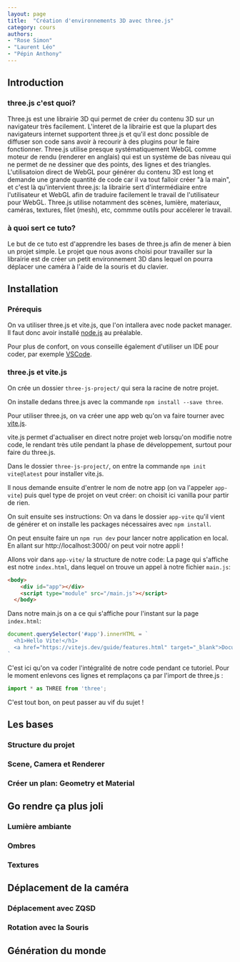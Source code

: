 ```yaml
---
layout: page
title:  "Création d'environnements 3D avec three.js"
category: cours
authors:
- "Rose Simon"
- "Laurent Léo"
- "Pépin Anthony"
---
```



## Introduction

### three.js c'est quoi?

Three.js est une librairie 3D qui permet de créer du contenu 3D sur un navigateur très facilement. L'interet de la librairie est que la plupart des navigateurs internet supportent three.js et qu'il est donc possible de diffuser son code sans avoir à recourir à des plugins pour le faire fonctionner.
Three.js utilise presque systématiquement WebGL comme moteur de rendu (renderer en anglais) qui est un système de bas niveau qui ne permet de ne dessiner que des points, des lignes et des triangles. L'utilisatoion direct de WebGL pour générer du contenu 3D est long et demande une grande quantité de code car il va tout falloir créer "à la main", et c'est là qu'intervient three.js: la librairie sert d'intermédiaire entre l'utilisateur et WebGL afin de traduire facilement le travail de l'utilisateur pour WebGL. Three.js utilise notamment des scènes, lumière, materiaux, caméras, textures, filet (mesh), etc, commme outils pour accélerer le travail.

### à quoi sert ce tuto?

Le but de ce tuto est d'apprendre les bases de three.js afin de mener à bien un projet simple. Le projet que nous avons choisi pour travailler sur la librairie est de créer un petit environnement 3D dans lequel on pourra déplacer une caméra à l'aide de la souris et du clavier.

## Installation

### Prérequis

On va utiliser three.js et vite.js, que l'on intallera avec node packet manager.
Il faut donc avoir installé [node.js](https://nodejs.org/en/download/) 
au préalable.

Pour plus de confort, on vous conseille également d'utiliser un IDE pour 
coder, par exemple [VSCode](https://code.visualstudio.com/download).

### three.js et vite.js

On crée un dossier `three-js-project/` qui sera la racine de notre projet.

On installe dedans three.js avec la commande `npm install --save three`.

Pour utiliser three.js, on va créer une app web qu'on va faire tourner 
avec [vite.js](https://vitejs.dev/).

vite.js permet d'actualiser en direct notre projet web lorsqu'on modifie notre 
code, le rendant très utile pendant la phase de développement, surtout pour faire 
du three.js.

Dans le dossier `three-js-project/`, on entre la commande `npm init vite@latest` 
pour installer vite.js.

Il nous demande ensuite d'entrer le nom de notre app (on va l'appeler `app-vite`) 
puis quel type de projet on veut créer: on choisit ici vanilla pour partir 
de rien.

On suit ensuite ses instructions: On va dans le dossier `app-vite` qu'il vient 
de générer et on installe les packages nécessaires avec `npm install`.

On peut ensuite faire un `npm run dev` pour lancer notre application en local. 
En allant sur http://localhost:3000/ on peut voir notre appli !

Allons voir dans `app-vite/` la structure de notre code: La page qui s'affiche est 
notre `index.html`, dans lequel on trouve un appel à notre fichier `main.js`: 
```html
<body>
    <div id="app"></div>
    <script type="module" src="/main.js"></script>
  </body>
```
Dans notre main.js on a ce qui s'affiche pour l'instant sur la page `index.html`: 
```javascript
document.querySelector('#app').innerHTML = `
  <h1>Hello Vite!</h1>
  <a href="https://vitejs.dev/guide/features.html" target="_blank">Documentation</a>
`
```

C'est ici qu'on va coder l'intégralité de notre code pendant ce tutoriel. 
Pour le moment enlevons ces lignes et remplaçons ça par l'import de three.js :
```javascript
import * as THREE from 'three';
```

C'est tout bon, on peut passer au vif du sujet !


## Les bases

### Structure du projet

### Scene, Camera et Renderer

### Créer un plan: Geometry et Material

## Go rendre ça plus joli

### Lumière ambiante

### Ombres

### Textures

## Déplacement de la caméra

### Déplacement avec ZQSD

### Rotation avec la Souris

## Génération du monde
